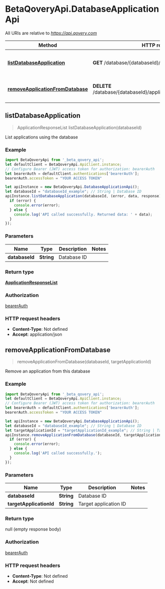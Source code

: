 # BetaQoveryApi.DatabaseApplicationApi

All URIs are relative to *https://api.qovery.com*

Method | HTTP request | Description
------------- | ------------- | -------------
[**listDatabaseApplication**](DatabaseApplicationApi.md#listDatabaseApplication) | **GET** /database/{databaseId}/application | List applications using the database
[**removeApplicationFromDatabase**](DatabaseApplicationApi.md#removeApplicationFromDatabase) | **DELETE** /database/{databaseId}/application/{targetApplicationId} | Remove an application from this database 



## listDatabaseApplication

> ApplicationResponseList listDatabaseApplication(databaseId)

List applications using the database

### Example

```javascript
import BetaQoveryApi from '_beta_qovery_api';
let defaultClient = BetaQoveryApi.ApiClient.instance;
// Configure Bearer (JWT) access token for authorization: bearerAuth
let bearerAuth = defaultClient.authentications['bearerAuth'];
bearerAuth.accessToken = "YOUR ACCESS TOKEN"

let apiInstance = new BetaQoveryApi.DatabaseApplicationApi();
let databaseId = "databaseId_example"; // String | Database ID
apiInstance.listDatabaseApplication(databaseId, (error, data, response) => {
  if (error) {
    console.error(error);
  } else {
    console.log('API called successfully. Returned data: ' + data);
  }
});
```

### Parameters


Name | Type | Description  | Notes
------------- | ------------- | ------------- | -------------
 **databaseId** | **String**| Database ID | 

### Return type

[**ApplicationResponseList**](ApplicationResponseList.md)

### Authorization

[bearerAuth](../README.md#bearerAuth)

### HTTP request headers

- **Content-Type**: Not defined
- **Accept**: application/json


## removeApplicationFromDatabase

> removeApplicationFromDatabase(databaseId, targetApplicationId)

Remove an application from this database 

### Example

```javascript
import BetaQoveryApi from '_beta_qovery_api';
let defaultClient = BetaQoveryApi.ApiClient.instance;
// Configure Bearer (JWT) access token for authorization: bearerAuth
let bearerAuth = defaultClient.authentications['bearerAuth'];
bearerAuth.accessToken = "YOUR ACCESS TOKEN"

let apiInstance = new BetaQoveryApi.DatabaseApplicationApi();
let databaseId = "databaseId_example"; // String | Database ID
let targetApplicationId = "targetApplicationId_example"; // String | Target application ID
apiInstance.removeApplicationFromDatabase(databaseId, targetApplicationId, (error, data, response) => {
  if (error) {
    console.error(error);
  } else {
    console.log('API called successfully.');
  }
});
```

### Parameters


Name | Type | Description  | Notes
------------- | ------------- | ------------- | -------------
 **databaseId** | **String**| Database ID | 
 **targetApplicationId** | **String**| Target application ID | 

### Return type

null (empty response body)

### Authorization

[bearerAuth](../README.md#bearerAuth)

### HTTP request headers

- **Content-Type**: Not defined
- **Accept**: Not defined

